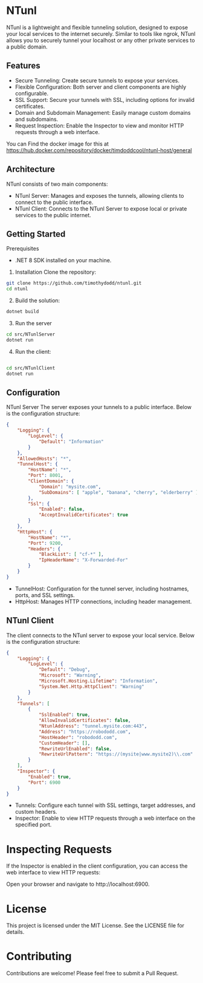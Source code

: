 
# NTunl
NTunl is a lightweight and flexible tunneling solution, designed to expose your local services to the internet securely. Similar to tools like ngrok, NTunl allows you to securely tunnel your localhost or any other private services to a public domain.

## Features
- Secure Tunneling: Create secure tunnels to expose your services.
- Flexible Configuration: Both server and client components are highly configurable.
- SSL Support: Secure your tunnels with SSL, including options for invalid certificates.
- Domain and Subdomain Management: Easily manage custom domains and subdomains.
- Request Inspection: Enable the Inspector to view and monitor HTTP requests through a web interface.

You can Find the docker image for this at
https://hub.docker.com/repository/docker/timdoddcool/ntunl-host/general

## Architecture
NTunl consists of two main components:

- NTunl Server: Manages and exposes the tunnels, allowing clients to connect to the public interface.
- NTunl Client: Connects to the NTunl Server to expose local or private services to the public internet.

## Getting Started
Prerequisites
- .NET 8 SDK installed on your machine.

1. Installation
Clone the repository:
``` bash
git clone https://github.com/timothydodd/ntunl.git
cd ntunl

```
2. Build the solution:
``` bash
dotnet build
```

3. Run the server

``` bash
cd src/NTunlServer
dotnet run
```

4. Run the client:

``` bash

cd src/NTunlClient
dotnet run

```


## Configuration
NTunl Server
The server exposes your tunnels to a public interface. Below is the configuration structure:
``` json
{
    "Logging": {
        "LogLevel": {
            "Default": "Information"
        }
    },
    "AllowedHosts": "*",
    "TunnelHost": {
        "HostName": "*",
        "Port": 8001,
        "ClientDomain": {
            "Domain": "mysite.com",
            "SubDomains": [ "apple", "banana", "cherry", "elderberry" ]
        },
        "Ssl": {
            "Enabled": false,
            "AcceptInvalidCertificates": true
        }
    },
    "HttpHost": {
        "HostName": "*",
        "Port": 9200,
        "Headers": {
            "BlackList": [ "cf-*" ],
            "IpHeaderName": "X-Forwarded-For"
        }
    }
}
```
- TunnelHost: Configuration for the tunnel server, including hostnames, ports, and SSL settings.
- HttpHost: Manages HTTP connections, including header management.


## NTunl Client
The client connects to the NTunl server to expose your local service. Below is the configuration structure:

``` json
{
    "Logging": {
        "LogLevel": {
            "Default": "Debug",
            "Microsoft": "Warning",
            "Microsoft.Hosting.Lifetime": "Information",
            "System.Net.Http.HttpClient": "Warning"
        }
    },
    "Tunnels": [
        {
            "SslEnabled": true,
            "AllowInvalidCertificates": false,
            "NtunlAddress": "tunnel.mysite.com:443",
            "Address": "https://robododd.com",
            "HostHeader": "robododd.com",
            "CustomHeader": [],
            "RewriteUrlEnabled": false,
            "RewriteUrlPattern": "https://(mysite|www.mysite2)\\.com"
        }
    ],
    "Inspector": {
        "Enabled": true,
        "Port": 6900
    }
}
```
- Tunnels: Configure each tunnel with SSL settings, target addresses, and custom headers.
- Inspector: Enable to view HTTP requests through a web interface on the specified port.



# Inspecting Requests
If the Inspector is enabled in the client configuration, you can access the web interface to view HTTP requests:

Open your browser and navigate to http://localhost:6900.
# License
This project is licensed under the MIT License. See the LICENSE file for details.

# Contributing
Contributions are welcome! Please feel free to submit a Pull Request.
